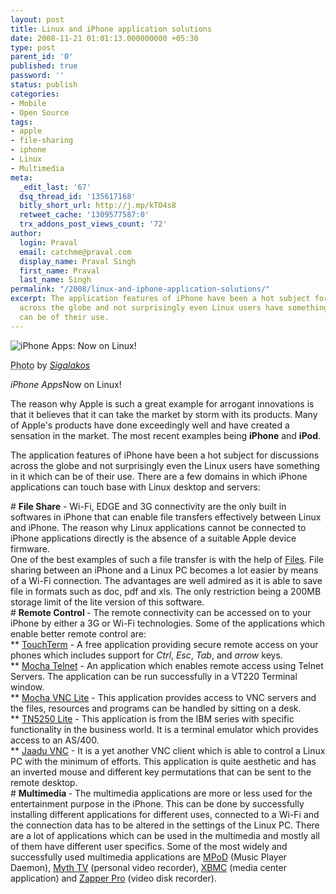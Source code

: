 ```yaml
---
layout: post
title: Linux and iPhone application solutions
date: 2008-11-21 01:01:13.000000000 +05:30
type: post
parent_id: '0'
published: true
password: ''
status: publish
categories:
- Mobile
- Open Source
tags:
- apple
- file-sharing
- iphone
- Linux
- Multimedia
meta:
  _edit_last: '67'
  dsq_thread_id: '135617168'
  bitly_short_url: http://j.mp/kTO4s8
  retweet_cache: '1309577587:0'
  trx_addons_post_views_count: '72'
author:
  login: Praval
  email: catchme@praval.com
  display_name: Praval Singh
  first_name: Praval
  last_name: Singh
permalink: "/2008/linux-and-iphone-application-solutions/"
excerpt: The application features of iPhone have been a hot subject for discussions
  across the globe and not surprisingly even Linux users have something in it which
  can be of their use.
---
```

<div class="figure"><img src="{{ site.baseurl }}/assets/2008/11/iphone-apps-on-linux.jpg" alt="iPhone Apps: Now on Linux!" />
<p class="credit"><abbr class="type" title="Photograph">Photo</abbr> by <cite><a href="http://www.flickr.com/photos/sigalakos/542155941/">Sigalakos</a></cite></p>
<p class="caption"><em class="title">iPhone Apps</em>Now on Linux!</p>
</div>
<p><!--more--></p>
<p>The reason why Apple is such a great example for arrogant innovations is that it believes that it can take the market by storm with its products. Many of Apple's products have done exceedingly well and have created a sensation in the market. The most recent examples being <strong>iPhone</strong> and <strong>iPod</strong>.</p>
<p>The application features of iPhone have been a hot subject for discussions across the globe and not surprisingly even the Linux users have something in it which can be of their use. There are a few domains in which iPhone applications can touch base with Linux desktop and servers:</p>
<p># <strong>File Share</strong> - Wi-Fi, EDGE and 3G connectivity are the only built in softwares in iPhone that can enable file transfers effectively between Linux and iPhone. The reason why Linux applications cannot be connected to iPhone applications directly is the absence of a suitable Apple device firmware.<br />
One of the best examples of such a file transfer is with the help of <a href="http://www.olivetoast.com/Files/">Files</a>. File sharing between an iPhone and a Linux PC becomes a lot easier by means of a Wi-Fi connection. The advantages are well admired as it is able to save file in formats such as doc, pdf and xls. The only restriction being a 200MB storage limit of the lite version of this software.<br />
# <strong>Remote Control </strong> - The remote connectivity can be accessed on to your iPhone by either a 3G or Wi-Fi technologies. Some of the applications which enable better remote control are:<br />
** <a href="http://jbrink.net/touchterm/">TouchTerm</a> - A free application providing secure remote access on your phones which includes support for <em>Ctrl</em>, <em>Esc</em>, <em>Tab</em>, and <em>arrow</em> keys.<br />
**  <a href="http://www.mochasoft.dk/iphone_telnet.htm">Mocha Telnet</a> - An application which enables remote access using Telnet Servers. The application can be run successfully in a VT220 Terminal window.<br />
** <a href="http://www.mochasoft.dk/iphone_vnc.htm">Mocha VNC Lite</a> - This application provides access to VNC servers and the files, resources and programs can be handled by sitting on a desk.<br />
** <a href="http://mochasoft.dk/iphone_tn5250.htm">TN5250 Lite</a> - This application is from the IBM series with specific functionality in the business world.  It is a terminal emulator which provides access to an AS/400.<br />
** <a href="http://www.jugaari.com/">Jaadu VNC</a> - It is a yet another VNC client which is able to control a Linux PC with the minimum of efforts. This application is quite aesthetic and has an inverted mouse and different key permutations that can be sent to the remote desktop.<br />
# <strong>Multimedia </strong> - The multimedia applications are more or less used for the entertainment purpose in the iPhone. This can be done by successfully installing different applications for different uses, connected to a Wi-Fi and the connection data has to be altered in the settings of the Linux PC. There are a lot of applications which can be used in the multimedia and mostly all of them have different user specifics. Some of the most widely and successfully used multimedia applications are <a href="http://www.katoemba.net/makesnosenseatall/mpod/">MPoD</a> (Music Player Daemon), <a href="http://www.mythtv.org/">Myth TV</a> (personal video recorder), <a href="http://xbmc.org/">XBMC</a> (media center application) and  <a href="http://herzogonline.net/zapper/tiki-index.php?page=ZapperPro">Zapper Pro</a> (video disk recorder). </p>
